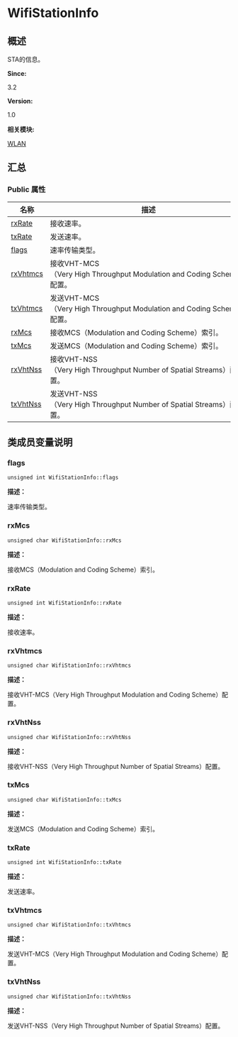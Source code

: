 # WifiStationInfo


## **概述**

STA的信息。

**Since:**

3.2

**Version:**

1.0

**相关模块:**

[WLAN](wlan.md)


## **汇总**


### Public 属性

  | 名称 | 描述 | 
| -------- | -------- |
| [rxRate](#rxrate) | 接收速率。 | 
| [txRate](#txrate) | 发送速率。 | 
| [flags](#flags) | 速率传输类型。 | 
| [rxVhtmcs](#rxvhtmcs) | 接收VHT-MCS（Very&nbsp;High&nbsp;Throughput&nbsp;Modulation&nbsp;and&nbsp;Coding&nbsp;Scheme）配置。 | 
| [txVhtmcs](#txvhtmcs) | 发送VHT-MCS（Very&nbsp;High&nbsp;Throughput&nbsp;Modulation&nbsp;and&nbsp;Coding&nbsp;Scheme）配置。 | 
| [rxMcs](#rxmcs) | 接收MCS（Modulation&nbsp;and&nbsp;Coding&nbsp;Scheme）索引。 | 
| [txMcs](#txmcs) | 发送MCS（Modulation&nbsp;and&nbsp;Coding&nbsp;Scheme）索引。 | 
| [rxVhtNss](#rxvhtnss) | 接收VHT-NSS（Very&nbsp;High&nbsp;Throughput&nbsp;Number&nbsp;of&nbsp;Spatial&nbsp;Streams）配置。 | 
| [txVhtNss](#txvhtnss) | 发送VHT-NSS（Very&nbsp;High&nbsp;Throughput&nbsp;Number&nbsp;of&nbsp;Spatial&nbsp;Streams）配置。 | 


## **类成员变量说明**


### flags

  
```
unsigned int WifiStationInfo::flags
```

**描述：**

速率传输类型。


### rxMcs

  
```
unsigned char WifiStationInfo::rxMcs
```

**描述：**

接收MCS（Modulation and Coding Scheme）索引。


### rxRate

  
```
unsigned int WifiStationInfo::rxRate
```

**描述：**

接收速率。


### rxVhtmcs

  
```
unsigned char WifiStationInfo::rxVhtmcs
```

**描述：**

接收VHT-MCS（Very High Throughput Modulation and Coding Scheme）配置。


### rxVhtNss

  
```
unsigned char WifiStationInfo::rxVhtNss
```

**描述：**

接收VHT-NSS（Very High Throughput Number of Spatial Streams）配置。


### txMcs

  
```
unsigned char WifiStationInfo::txMcs
```

**描述：**

发送MCS（Modulation and Coding Scheme）索引。


### txRate

  
```
unsigned int WifiStationInfo::txRate
```

**描述：**

发送速率。


### txVhtmcs

  
```
unsigned char WifiStationInfo::txVhtmcs
```

**描述：**

发送VHT-MCS（Very High Throughput Modulation and Coding Scheme）配置。


### txVhtNss

  
```
unsigned char WifiStationInfo::txVhtNss
```

**描述：**

发送VHT-NSS（Very High Throughput Number of Spatial Streams）配置。

